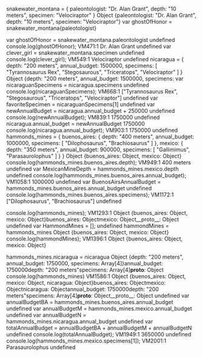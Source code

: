 snakewater_montana = {
  paleontologist: "Dr. Alan Grant",
  depth: "10 meters",
  specimen: "Velociraptor"
}
Object {paleontologist: "Dr. Alan Grant", depth: "10 meters", specimen: "Velociraptor"}
var ghostOfHonor = snakewater_montana{paleotologist}

var ghostOfHonor = snakewater_montana.paleontologist
undefined
console.log(ghostOfHonor);
VM471:1 Dr. Alan Grant
undefined
var clever_girl = snakewater_montana.specimen
undefined
console.log(clever_girl);
VM549:1 Velociraptor
undefined
  nicaragua = {
    depth: "200 meters",
    annual_budget: 1500000,
    specimens: [
      "Tyrannosaurus Rex",
      "Stegosaurous",
      "Triceratops",
      "Velociraptor"
    ]
  }
Object {depth: "200 meters", annual_budget: 1500000, specimens: 
var nicaraguanSpecimens = nicaragua.specimens
undefined
console.log(nicaraguanSpecimens);
VM668:1 ["Tyrannosaurus Rex", "Stegosaurous", "Triceratops", "Velociraptor"]
undefined
var favoriteSpecimen = nicaraguanSpecimens[1]
undefined
var newAnnualBudget = nicaragua.annual_budget + 250000
undefined
console.log(newAnnualBudget);
VM839:1 1750000
undefined
nicaragua.annual_budget = newAnnualBudget
1750000
console.log(nicaragua.annual_budget);
VM903:1 1750000
undefined
hammonds_mines = {
  buenos_aires: {
    depth: "400 meters",
    annual_budget: 1000000,
    specimens: [
      "Dilophosaurus",
      "Brachiosaurus"
    ]
  },
  mexico: {
    depth: "350 meters",
    annual_budget: 900000,
    specimens: [
      "Gallimimus",
      "Parasaurolophus"
    ]
  }
}
Object {buenos_aires: Object, mexico: Object}
console.log(hammonds_mines.buenos_aires.depth);
VM949:1 400 meters
undefined
var MexicanMineDepth = hammonds_mines.mexico.depth
undefined
console.log(hammonds_mines.buenos_aires.annual_budget);
VM1058:1 1000000
undefined
var BuenosAirsAnnualBudget = hammonds_mines.buenos_aires.annual_budget
undefined
console.log(hammonds_mines.buenos_aires.specimens);
VM1172:1 ["Dilophosaurus", "Brachiosaurus"]
undefined

console.log(hammonds_mines);
VM1293:1 Object {buenos_aires: Object, mexico: Object}buenos_aires: Objectmexico: Object__proto__: Object
undefined
var HammondMines = [];
undefined
hammondMines = hammonds_mines
Object {buenos_aires: Object, mexico: Object}
console.log(hammondMines);
VM1396:1 Object {buenos_aires: Object, mexico: Object}

hammonds_mines.nicaragua = nicaragua
Object {depth: "200 meters", annual_budget: 1750000, specimens: Array[4]}annual_budget: 1750000depth: "200 meters"specimens: Array[4]__proto__: Object
console.log(hammonds_mines)
VM1586:1 Object {buenos_aires: Object, mexico: Object, nicaragua: Object}buenos_aires: Objectmexico: Objectnicaragua: Objectannual_budget: 1750000depth: "200 meters"specimens: Array[4]__proto__: Object__proto__: Object
undefined
var annualBudgetBA = hammonds_mines.buenos_aires.annual_budget
undefined
var annualBudgetM = hammonds_mines.mexico.annual_budget
undefined
var annualBudgetN = hammonds_mines.nicaragua.annual_budget
undefined
var totalAnnualBudget = annualBudgetBA + annualBudgetM + annualBudgetN
undefined
console.log(totalAnnualBudget);
VM1949:1 3650000
undefined
console.log(hammonds_mines.mexico.specimens[1]);
VM2001:1 Parasaurolophus
undefined
